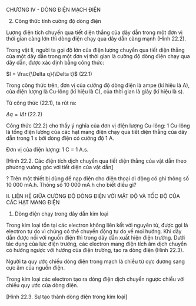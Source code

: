 CHƯƠNG IV - DÒNG ĐIỆN MẠCH ĐIỆN

2. Công thức tính cường độ dòng điện

Lượng điện tích chuyển qua tiết diện thẳng của dây dẫn trong một đơn vị thời gian càng lớn thì dòng điện chạy qua dây dẫn càng mạnh (Hình 22.2).

Trong vật lí, người ta gọi độ lớn của điện lượng chuyển qua tiết diện thẳng của một dây dẫn trong một đơn vị thời gian là cường độ dòng điện chạy qua dây dẫn, được xác định bằng công thức:

$I = \frac{\Delta q}{\Delta t}$ (22.1)

Trong công thức trên, đơn vị của cường độ dòng điện là ampe (kí hiệu là A), của điện lượng là Cu-lông (kí hiệu là C), của thời gian là giây (kí hiệu là s).

Từ công thức (22.1), ta rút ra:

$\Delta q = I\Delta t$ (22.2)

Công thức (22.2) cho thấy ý nghĩa của đơn vị điện lượng Cu-lông: 1 Cu-lông là tổng điện lượng của các hạt mang điện chạy qua tiết diện thẳng của dây dẫn trong 1 s bởi dòng điện có cường độ 1 A.

Đơn vị của điện lượng: 1 C = 1 A.s.

[Hình 22.2. Các điện tích dịch chuyển qua tiết diện thẳng của vật dẫn theo phương vuông góc với tiết diện của vật dẫn]

? Trên một thiết bị dùng để nạp điện cho điện thoại di động có ghi thông số 10 000 mA.h. Thông số 10 000 mA.h cho biết điều gì?

II. LIÊN HỆ GIỮA CƯỜNG ĐỘ DÒNG ĐIỆN VỚI MẬT ĐỘ VÀ TỐC ĐỘ CỦA CÁC HẠT MANG ĐIỆN

1. Dòng điện chạy trong dây dẫn kim loại

Trong kim loại tồn tại các electron không liên kết với nguyên tử, được gọi là electron tự do vì chúng có thể chuyển động tự do về mọi hướng. Khi dây dẫn được nối với nguồn điện thì trong dây dẫn xuất hiện điện trường. Dưới tác dụng của lực điện trường, các electron mang điện tích âm dịch chuyển có hướng ngược với hướng của điện trường, tạo ra dòng điện (Hình 22.3).

Người ta quy ước chiều dòng điện trong mạch là chiều từ cực dương sang cực âm của nguồn điện.

Trong kim loại các electron tạo ra dòng điện dịch chuyển ngược chiều với chiều quy ước của dòng điện.

[Hình 22.3. Sự tạo thành dòng điện trong kim loại]